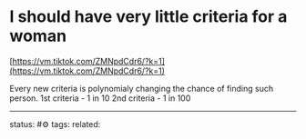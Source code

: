 # I should have very little criteria for a woman
[https://vm.tiktok.com/ZMNpdCdr6/?k=1](https://vm.tiktok.com/ZMNpdCdr6/?k=1)  
  
Every new criteria is polynomialy changing the chance of finding such person.
1st criteria - 1 in 10
2nd criteria - 1 in 100

---
status: #⚙️ 
tags: 
related: 
